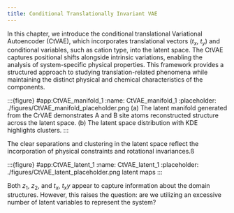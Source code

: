 ```yaml
---
title: Conditional Translationally Invariant VAE
---
```




In this chapter, we introduce the conditional translational Variational Autoencoder (CtVAE), which incorporates translational vectors ($t_x$, $t_y$) and conditional variables, such as cation type, into the latent space. The CtVAE captures positional shifts alongside intrinsic variations, enabling the analysis of system-specific physical properties. This framework provides a structured approach to studying translation-related phenomena while maintaining the distinct physical and chemical characteristics of the components.

:::{figure} #app:CtVAE_manifold_1
:name: CtVAE_manifold_1
:placeholder: ./figures/CtVAE_manifold_placeholder.png
(a) The latent manifold generated from the CrVAE demonstrates A and B site atoms reconstructed structure across the latent space. (b) The latent space distribution with KDE highlights clusters.
:::

The clear separations and clustering in the latent space reflect the incorporation of physical constraints and rotational invariances.ß


:::{figure} #app:CtVAE_latent_1
:name: CtVAE_latent_1
:placeholder: ./figures/CtVAE_latent_placeholder.png
latent maps
:::

Both $z_1$, $z_2$, and $t_x$, $t_xy$ appear to capture information about the domain structures. However, this raises the question: are we utilizing an excessive number of latent variables to represent the system?
